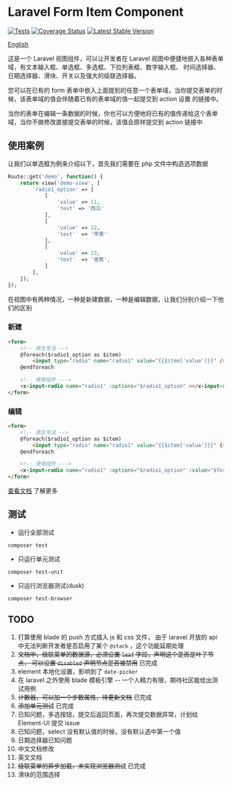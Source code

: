 # Laravel Form Item Component

[![Tests](https://github.com/tu6ge/laravel-form-item/workflows/Tests/badge.svg?branch=master)](https://github.com/tu6ge/laravel-form-item/)
[![Coverage Status](https://coveralls.io/repos/github/tu6ge/laravel-form-item/badge.svg?branch=master)](https://coveralls.io/github/tu6ge/laravel-form-item?branch=master)
[![Latest Stable Version](https://poser.pugx.org/tu6ge/laravel-form-item/v)](//packagist.org/packages/tu6ge/laravel-form-item)

[English](./README.md)

这是一个 Laravel 视图组件，可以让开发者在 Laravel 视图中便捷地嵌入各种表单域，有文本输入框、单选框、多选框、下拉列表框、数字输入框、 时间选择器、日期选择器、滑块、开关以及强大的级联选择器。

您可以在已有的 form 表单中嵌入上面提到的任意一个表单域，当你提交表单的时候，该表单域的值会伴随着已有的表单域的值一起提交到 action 设置 的链接中。

当你的表单在编辑一条数据的时候，你也可以方便地将已有的值传递给这个表单域，当你不做修改直接提交表单的时候，该值会原样提交到 action 链接中

## 使用案例

让我们以单选框为例来介绍以下，首先我们需要在 php 文件中构造选项数据
```php 
Route::get('demo', function() {
    return view('demo-view', [
        'radio1_option' => [
            [
                'value' => 11,
                'text' => '西瓜'
            ],
            [
                'value' => 22,
                'text'  => '苹果'
            ],
            [
                'value' => 23,
                'text'  => '香蕉',
            ]
        ],
    ]);
});
```

在视图中有两种情况，一种是新建数据，一种是编辑数据，让我们分别介绍一下他们的区别
### 新建
```html 
<form>
    <!-- 原生写法 -->
    @foreach($radio1_option as $item)
        <input type="radio" name="radio1" value="{{$item['value']}}" /> {{$item['text']}}
    @endforeach

    <!-- 使用组件 --->
    <x-input-radio name="radio1" :options="$radio1_option" ></x-input-radio>
</form>
```

### 编辑
```html 
<form>
    <!-- 原生写法 -->
    @foreach($radio1_option as $item)
        <input type="radio" name="radio1" value="{{$item['value']}}" {{$item['value']==$form['radio1'] ? 'checked' : ''}}/> {{$item['text']}}
    @endforeach

    <!-- 使用组件 --->
    <x-input-radio name="radio1" :options="$radio1_option" :value="$form['radio1']"></x-input-radio>
</form>
```

[查看文档](https://tu6ge.github.io/laravel-form-item) 了解更多

## 测试

- 运行全部测试
```base
composer test
```
- 只运行单元测试
```base
composer test-unit
```
- 只运行浏览器测试(dusk)
```base
composer test-browser
```

## TODO

1. 打算使用 blade 的 push 方式插入 js 和 css 文件，
由于 laravel 开放的 api 中无法判断开发者是否启用了某个 `@stack` ，这个功能延期处理
2. ~~文档中，级联菜单的数据源，必须设置 `leaf` 字段，声明这个是否是叶子节点，
可以设置 `disabled` 声明节点是否被禁用~~ 已完成
3. element 本地化设置，影响到了 `date-picker`
4. 在 laravel 之外使用 blade 模板引擎 -- 一个人精力有限，期待社区能给出测试用例
5. ~~计数器，可以加一个步数属性，待更新文档~~ 已完成
6. ~~添加单元测试~~ 已完成
7. 已知问题，多选按钮，提交后返回页面，再次提交数据异常，计划给 Element-UI 提交 issue
8. 已知问题，select 没有默认值的时候，没有默认选中第一个值
9. 日期选择器已知问题
10. 中文文档修改
11. 英文文档
12. ~~级联菜单的异步加载，未实现浏览器测试~~ 已完成
13. 滑块的范围选择
